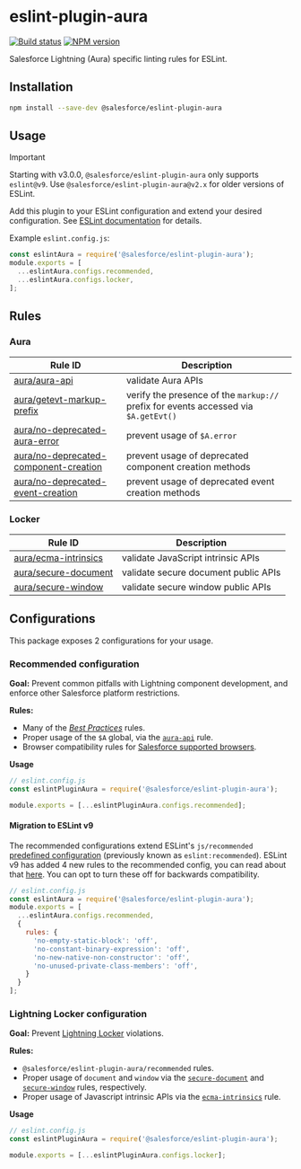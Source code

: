 # eslint-plugin-aura

[![Build status](https://circleci.com/gh/forcedotcom/eslint-plugin-aura.svg?style=shield)](https://circleci.com/gh/forcedotcom/eslint-plugin-aura)
[![NPM version](https://img.shields.io/npm/v/@salesforce/eslint-plugin-aura.svg)](https://www.npmjs.com/package/@salesforce/eslint-plugin-aura)

Salesforce Lightning (Aura) specific linting rules for ESLint.

## Installation

```sh
npm install --save-dev @salesforce/eslint-plugin-aura
```

## Usage

> [!IMPORTANT]
> Starting with v3.0.0, `@salesforce/eslint-plugin-aura` only supports `eslint@v9`. Use `@salesforce/eslint-plugin-aura@v2.x` for older versions of ESLint.

Add this plugin to your ESLint configuration and extend your desired configuration. See
[ESLint documentation](https://eslint.org/docs/latest/use/configure/plugins) for details.

Example `eslint.config.js`:

```js
const eslintAura = require('@salesforce/eslint-plugin-aura');
module.exports = [
  ...eslintAura.configs.recommended,
  ...eslintAura.configs.locker,
];
```

## Rules

### Aura

| Rule ID                                                                                   | Description                                                                         |
| ----------------------------------------------------------------------------------------- | ----------------------------------------------------------------------------------- |
| [aura/aura-api](./docs/rules/aura-api.md)                                                 | validate Aura APIs                                                                  |
| [aura/getevt-markup-prefix](./docs/rules/getevt-markup-prefix.md)                         | verify the presence of the `markup://` prefix for events accessed via `$A.getEvt()` |
| [aura/no-deprecated-aura-error](./docs/rules/no-deprecated-aura-error.md)                 | prevent usage of `$A.error`                                                         |
| [aura/no-deprecated-component-creation](./docs/rules/no-deprecated-component-creation.md) | prevent usage of deprecated component creation methods                              |
| [aura/no-deprecated-event-creation](./docs/rules/no-deprecated-event-creation.md)         | prevent usage of deprecated event creation methods                                  |

### Locker

| Rule ID                                                 | Description                          |
| ------------------------------------------------------- | ------------------------------------ |
| [aura/ecma-intrinsics](./docs/rules/ecma-intrinsics.md) | validate JavaScript intrinsic APIs   |
| [aura/secure-document](./docs/rules/secure-document.md) | validate secure document public APIs |
| [aura/secure-window](./docs/rules/secure-window.md)     | validate secure window public APIs   |

## Configurations

This package exposes 2 configurations for your usage.

### Recommended configuration

**Goal:**
Prevent common pitfalls with Lightning component development, and enforce other Salesforce platform restrictions.

**Rules:**

- Many of the [_Best Practices_](https://eslint.org/docs/rules/#best-practices) rules.
- Proper usage of the `$A` global, via the [`aura-api`](https://github.com/forcedotcom/eslint-plugin-aura/blob/master/docs/rules/aura-api.md) rule.
- Browser compatibility rules for [Salesforce supported browsers](https://help.salesforce.com/articleView?id=sf.getstart_browsers_sfx.htm&type=5).

**Usage**

```js
// eslint.config.js
const eslintPluginAura = require('@salesforce/eslint-plugin-aura');

module.exports = [...eslintPluginAura.configs.recommended];
```

#### Migration to ESLint v9

The recommended configurations extend ESLint's `js/recommended` [predefined configuration](https://eslint.org/docs/latest/use/configure/configuration-files#using-predefined-configurations) (previously known as `eslint:recommended`). ESLint v9 has added 4 new rules to the recommended config, you can read about that [here](https://eslint.org/docs/latest/use/migrate-to-9.0.0#eslint-recommended). You can opt to turn these off for backwards compatibility.

```js
// eslint.config.js
const eslintAura = require('@salesforce/eslint-plugin-aura');
module.exports = [
  ...eslintAura.configs.recommended,
  {
    rules: {
      'no-empty-static-block': 'off',
      'no-constant-binary-expression': 'off',
      'no-new-native-non-constructor': 'off',
      'no-unused-private-class-members': 'off',
    }
  }
];
```

### Lightning Locker configuration

**Goal:**
Prevent [Lightning Locker](https://developer.salesforce.com/docs/atlas.en-us.lightning.meta/lightning/security_code.htm) violations.

**Rules:**

- `@salesforce/eslint-plugin-aura/recommended` rules.
- Proper usage of `document` and `window` via the [`secure-document`](https://github.com/forcedotcom/eslint-plugin-aura/blob/master/docs/rules/secure-document.md) and [`secure-window`](https://github.com/forcedotcom/eslint-plugin-aura/blob/master/docs/rules/secure-window.md) rules, respectively.
- Proper usage of Javascript intrinsic APIs via the [`ecma-intrinsics`](https://github.com/forcedotcom/eslint-plugin-aura/blob/master/docs/rules/ecma-intrinsics.md) rule.

**Usage**

```js
// eslint.config.js
const eslintPluginAura = require('@salesforce/eslint-plugin-aura');

module.exports = [...eslintPluginAura.configs.locker];
```
